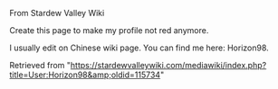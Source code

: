 From Stardew Valley Wiki

Create this page to make my profile not red anymore.

I usually edit on Chinese wiki page. You can find me here: Horizon98.

Retrieved from "https://stardewvalleywiki.com/mediawiki/index.php?title=User:Horizon98&amp;oldid=115734"